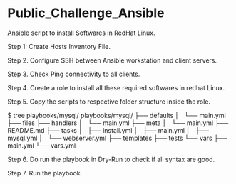 # Public_Challenge_Ansible
Ansible script to install Softwares in RedHat Linux.

Step 1: Create Hosts Inventory File.

Step 2. Configure SSH between Ansible workstation and client servers.

Step 3. Check Ping connectivity to all clients.

Step 4. Create a role to install all these required softwares in redhat Linux.

Step 5. Copy the scripts to respective folder structure inside the role.

$ tree playbooks/mysql/
playbooks/mysql/
├── defaults
│   └── main.yml
├── files
├── handlers
│   └── main.yml
├── meta
│   └── main.yml
├── README.md
├── tasks
│   ├── install.yml
│   ├── main.yml
│   ├── mysql.yml
│   └── webserver.yml
├── templates
├── tests
└── vars
    ├── main.yml
    └── vars.yml


Step 6. Do run the playbook in Dry-Run to check if all syntax are good.

Step 7. Run the playbook.
